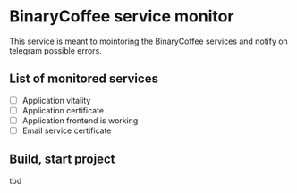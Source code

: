# BinaryCoffee service monitor

This service is meant to mointoring the BinaryCoffee services and notify on telegram possible errors.

## List of monitored services

- [ ] Application vitality
- [ ] Application certificate
- [ ] Application frontend is working
- [ ] Email service certificate

## Build, start project

tbd

